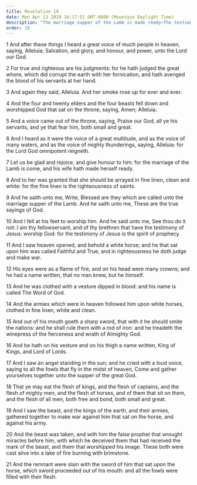 ```yaml
---
title: Revelation 19
date: Mon Apr 13 2020 16:17:51 GMT-0600 (Mountain Daylight Time)
description: "The marriage supper of the Lamb is made ready—The testimony of Jesus is the spirit of prophecy—Christ is King of Kings and Lord of Lords."
order: 19
---
```


1 And after these things I heard a great voice of much people in heaven, saying, Alleluia; Salvation, and glory, and honour, and power, unto the Lord our God.

2 For true and righteous are his judgments: for he hath judged the great whore, which did corrupt the earth with her fornication, and hath avenged the blood of his servants at her hand.

3 And again they said, Alleluia. And her smoke rose up for ever and ever.

4 And the four and twenty elders and the four beasts fell down and worshipped God that sat on the throne, saying, Amen; Alleluia.

5 And a voice came out of the throne, saying, Praise our God, all ye his servants, and ye that fear him, both small and great.

6 And I heard as it were the voice of a great multitude, and as the voice of many waters, and as the voice of mighty thunderings, saying, Alleluia: for the Lord God omnipotent reigneth.

7 Let us be glad and rejoice, and give honour to him: for the marriage of the Lamb is come, and his wife hath made herself ready.

8 And to her was granted that she should be arrayed in fine linen, clean and white: for the fine linen is the righteousness of saints.

9 And he saith unto me, Write, Blessed are they which are called unto the marriage supper of the Lamb. And he saith unto me, These are the true sayings of God.

10 And I fell at his feet to worship him. And he said unto me, See thou do it not: I am thy fellowservant, and of thy brethren that have the testimony of Jesus: worship God: for the testimony of Jesus is the spirit of prophecy.

11 And I saw heaven opened, and behold a white horse; and he that sat upon him was called Faithful and True, and in righteousness he doth judge and make war.

12 His eyes were as a flame of fire, and on his head were many crowns; and he had a name written, that no man knew, but he himself.

13 And he was clothed with a vesture dipped in blood: and his name is called The Word of God.

14 And the armies which were in heaven followed him upon white horses, clothed in fine linen, white and clean.

15 And out of his mouth goeth a sharp sword, that with it he should smite the nations: and he shall rule them with a rod of iron: and he treadeth the winepress of the fierceness and wrath of Almighty God.

16 And he hath on his vesture and on his thigh a name written, King of Kings, and Lord of Lords.

17 And I saw an angel standing in the sun; and he cried with a loud voice, saying to all the fowls that fly in the midst of heaven, Come and gather yourselves together unto the supper of the great God.

18 That ye may eat the flesh of kings, and the flesh of captains, and the flesh of mighty men, and the flesh of horses, and of them that sit on them, and the flesh of all men, both free and bond, both small and great.

19 And I saw the beast, and the kings of the earth, and their armies, gathered together to make war against him that sat on the horse, and against his army.

20 And the beast was taken, and with him the false prophet that wrought miracles before him, with which he deceived them that had received the mark of the beast, and them that worshipped his image. These both were cast alive into a lake of fire burning with brimstone.

21 And the remnant were slain with the sword of him that sat upon the horse, which sword proceeded out of his mouth: and all the fowls were filled with their flesh.
